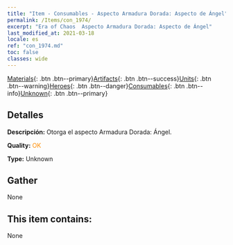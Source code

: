 ```yaml
---
title: "Item - Consumables - Aspecto Armadura Dorada: Aspecto de Ángel"
permalink: /Items/con_1974/
excerpt: "Era of Chaos  Aspecto Armadura Dorada: Aspecto de Ángel"
last_modified_at: 2021-03-18
locale: es
ref: "con_1974.md"
toc: false
classes: wide
---
```

 [Materials](/es/Items/){: .btn .btn--primary}[Artifacts](/es/Items/Artifacts/){: .btn .btn--success}[Units](/es/Items/Units/){: .btn .btn--warning}[Heroes](/es/Items/Heroes/){: .btn .btn--danger}[Consumables](/es/Items/Consumables/){: .btn .btn--info}[Unknown](/es/Items/Unknown/){: .btn .btn--primary}

## Detalles
 **Descripción:** Otorga el aspecto Armadura Dorada: Ángel.

 **Quality:** <span style="color: #FF8C00">OK</span>

 **Type:** Unknown

## Gather

  None

## This item contains:

  None

